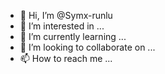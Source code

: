 - 👋 Hi, I’m @Symx-runlu
- 👀 I’m interested in ...
- 🌱 I’m currently learning ...
- 💞️ I’m looking to collaborate on ...
- 📫 How to reach me ...

<!---
Symx-runlu/Symx-runlu is a ✨ special ✨ repository because its `README.md` (this file) appears on your GitHub profile.
You can click the Preview link to take a look at your changes.
--->
